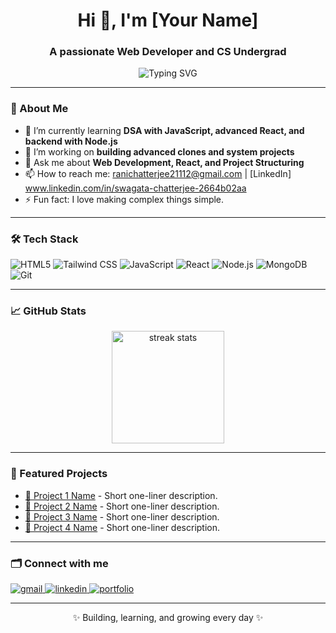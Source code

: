 <h1 align="center">Hi 👋, I'm [Your Name]</h1>
<h3 align="center">A passionate Web Developer and CS Undergrad</h3>

<p align="center">
  <img src="https://readme-typing-svg.demolab.com?font=Fira+Code&size=24&pause=1000&color=00BFFF&center=true&vCenter=true&width=435&lines=I+love+building+projects;I+learn+by+cloning+and+building;Open+to+collaboration;Always+learning+new+tech" alt="Typing SVG" />
</p>

---

### 🚀 About Me

- 🌱 I’m currently learning **DSA with JavaScript, advanced React, and backend with Node.js**
- 🔭 I’m working on **building advanced clones and system projects**
- 💬 Ask me about **Web Development, React, and Project Structuring**
- 📫 How to reach me: ranichatterjee21112@gmail.com | [LinkedIn] www.linkedin.com/in/swagata-chatterjee-2664b02aa
- ⚡ Fun fact: I love making complex things simple.

---

### 🛠️ Tech Stack

![HTML5](https://img.shields.io/badge/HTML5-121212?style=for-the-badge&logo=html5&logoColor=E34F26)
![Tailwind CSS](https://img.shields.io/badge/Tailwind_CSS-121212?style=for-the-badge&logo=tailwind-css&logoColor=38B2AC)
![JavaScript](https://img.shields.io/badge/JavaScript-121212?style=for-the-badge&logo=javascript&logoColor=F7DF1E)
![React](https://img.shields.io/badge/React-121212?style=for-the-badge&logo=react&logoColor=61DAFB)
![Node.js](https://img.shields.io/badge/Node.js-121212?style=for-the-badge&logo=node.js&logoColor=339933)
![MongoDB](https://img.shields.io/badge/MongoDB-121212?style=for-the-badge&logo=mongodb&logoColor=47A248)
![Git](https://img.shields.io/badge/Git-121212?style=for-the-badge&logo=git&logoColor=F05032)

---

### 📈 GitHub Stats

<p align="center">
  
  <img src="https://github-readme-streak-stats.herokuapp.com/?user=YourUsername&theme=tokyonight" height="180" alt="streak stats"/>
</p>


---

### 📌 Featured Projects

- [🔗 Project 1 Name](Project1RepoURL) - Short one-liner description.
- [🔗 Project 2 Name](Project2RepoURL) - Short one-liner description.
- [🔗 Project 3 Name](Project3RepoURL) - Short one-liner description.
- [🔗 Project 4 Name](Project4RepoURL) - Short one-liner description.

---

### 🗂️ Connect with me

<p align="left">
  <a href="mailto:youremail@gmail.com">
    <img src="https://img.shields.io/badge/Gmail-121212?style=for-the-badge&logo=gmail&logoColor=red" alt="gmail">
  </a>
  <a href="YourLinkedInURL">
    <img src="https://img.shields.io/badge/LinkedIn-121212?style=for-the-badge&logo=linkedin&logoColor=0A66C2" alt="linkedin">
  </a>
  <a href="YourPortfolioURL">
    <img src="https://img.shields.io/badge/Portfolio-121212?style=for-the-badge&logo=firefox&logoColor=FF7139" alt="portfolio">
  </a>
</p>

---

<p align="center">✨ Building, learning, and growing every day ✨</p>


<!--
**SwagataChatterjee68/SwagataChatterjee68** is a ✨ _special_ ✨ repository because its `README.md` (this file) appears on your GitHub profile.

Here are some ideas to get you started:

- 🔭 I’m currently working on ...
- 🌱 I’m currently learning ...
- 👯 I’m looking to collaborate on ...
- 🤔 I’m looking for help with ...
- 💬 Ask me about ...
- 📫 How to reach me: ...
- 😄 Pronouns: ...
- ⚡ Fun fact: ...
-->
